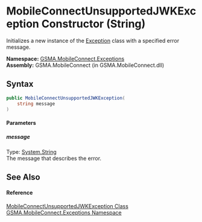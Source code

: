 MobileConnectUnsupportedJWKException Constructor (String)
=========================================================
Initializes a new instance of the [Exception][1] class with a specified error message.

**Namespace:** [GSMA.MobileConnect.Exceptions][2]  
**Assembly:** GSMA.MobileConnect (in GSMA.MobileConnect.dll)

Syntax
------

```csharp
public MobileConnectUnsupportedJWKException(
	string message
)
```

#### Parameters

##### *message*
Type: [System.String][3]  
The message that describes the error.


See Also
--------

#### Reference
[MobileConnectUnsupportedJWKException Class][4]  
[GSMA.MobileConnect.Exceptions Namespace][2]  

[1]: http://msdn.microsoft.com/en-us/library/c18k6c59
[2]: ../README.md
[3]: http://msdn.microsoft.com/en-us/library/s1wwdcbf
[4]: README.md
[5]: ../../_icons/Help.png